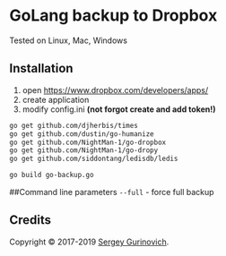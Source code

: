 # GoLang backup to Dropbox

Tested on Linux, Mac, Windows

## Installation

1) open https://www.dropbox.com/developers/apps/
2) create application
3) modify config.ini __(not forgot create and add token!)__

~~~sh
go get github.com/djherbis/times
go get github.com/dustin/go-humanize
go get github.com/NightMan-1/go-dropbox
go get github.com/NightMan-1/go-dropy
go get github.com/siddontang/ledisdb/ledis

go build go-backup.go
~~~

##Command line parameters
`--full` -  force full backup


## Credits
Copyright © 2017-2019 [Sergey Gurinovich](mailto:sergey@fsky.info).
